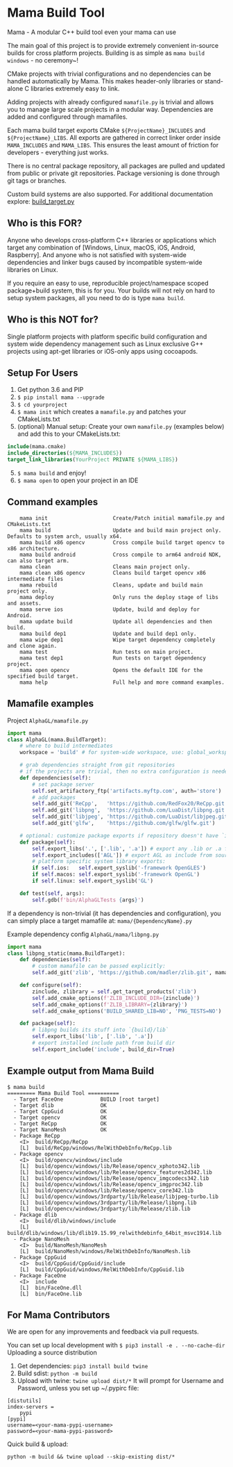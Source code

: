 # Mama Build Tool
Mama - A modular C++ build tool even your mama can use

The main goal of this project is to provide extremely convenient in-source builds
for cross platform projects. Building is as simple as `mama build windows` - no ceremony~!

CMake projects with trivial configurations and no dependencies can be handled
automatically by Mama. This makes header-only libraries or stand-alone C libraries
extremely easy to link.

Adding projects with already configured `mamafile.py` is trivial and allows you to manage
large scale projects in a modular way. Dependencies are added and configured through mamafiles.

Each mama build target exports CMake `${ProjectName}_INCLUDES` and `${ProjectName}_LIBS`. All exports
are gathered in correct linker order inside `MAMA_INCLUDES` and `MAMA_LIBS`. This ensures the least
amount of friction for developers - everything just works.

There is no central package repository, all packages are pulled and updated from public or 
private git repositories. Package versioning is done through git tags or branches.

Custom build systems are also supported. For additional documentation explore: [build_target.py](mama/build_target.py)


## Who is this FOR?
Anyone who develops cross-platform C++ libraries or applications which
target any combination of [Windows, Linux, macOS, iOS, Android, Raspberry].
And anyone who is not satisfied with system-wide dependencies and linker
bugs caused by incompatible system-wide libraries on Linux.

If you require an easy to use, reproducible project/namespace scoped package+build system, this is for you.
Your builds will not rely on hard to setup system packages, all you need to do is type `mama build`.


## Who is this NOT for?
Single platform projects with platform specific build configuration and system wide dependency management
such as Linux exclusive G++ projects using apt-get libraries or iOS-only apps using cocoapods.


## Setup For Users
1. Get python 3.6 and PIP
2. `$ pip install mama --upgrade`
3. `$ cd yourproject`
3. `$ mama init` which creates a `mamafile.py` and patches your CMakeLists.txt
4. (optional) Manual setup: Create your own `mamafile.py` (examples below) and add this to your CMakeLists.txt:
```cmake
include(mama.cmake)
include_directories(${MAMA_INCLUDES})
target_link_libraries(YourProject PRIVATE ${MAMA_LIBS})
```
5. `$ mama build` and enjoy!
6. `$ mama open` to open your project in an IDE


## Command examples
```
    mama init                     Create/Patch initial mamafile.py and CMakeLists.txt
    mama build                    Update and build main project only. Defaults to system arch, usually x64.
    mama build x86 opencv         Cross compile build target opencv to x86 architecture.
    mama build android            Cross compile to arm64 android NDK, can also target arm.
    mama clean                    Cleans main project only.
    mama clean x86 opencv         Cleans build target opencv x86 intermediate files
    mama rebuild                  Cleans, update and build main project only.
    mama deploy                   Only runs the deploy stage of libs and assets.
    mama serve ios                Update, build and deploy for Android.
    mama update build             Update all dependencies and then build.
    mama build dep1               Update and build dep1 only.
    mama wipe dep1                Wipe target dependency completely and clone again.
    mama test                     Run tests on main project.
    mama test dep1                Run tests on target dependency project.
    mama open opencv              Opens the default IDE for the specified build target.
    mama help                     Full help and more command examples.
```


## Mamafile examples

Project `AlphaGL/mamafile.py`
```py
import mama
class AlphaGL(mama.BuildTarget):
    # where to build intermediates
    workspace = 'build' # for system-wide workspace, use: global_workspace = 'mycompany'

    # grab dependencies straight from git repositories
    # if the projects are trivial, then no extra configuration is needed
    def dependencies(self):
        # set package server
        self.set_artifactory_ftp('artifacts.myftp.com', auth='store')
        # add packages
        self.add_git('ReCpp',   'https://github.com/RedFox20/ReCpp.git', branch='master')
        self.add_git('libpng',  'https://github.com/LuaDist/libpng.git')
        self.add_git('libjpeg', 'https://github.com/LuaDist/libjpeg.git')
        self.add_git('glfw',    'https://github.com/glfw/glfw.git')

    # optional: customize package exports if repository doesn't have `include` or `src`
    def package(self):
        self.export_libs('.', ['.lib', '.a']) # export any .lib or .a from build folder
        self.export_includes(['AGL']) # export AGL as include from source folder
        # platform specific system library exports:
        if self.ios:   self.export_syslib('-framework OpenGLES')
        if self.macos: self.export_syslib('-framework OpenGL')
        if self.linux: self.export_syslib('GL')

    def test(self, args):
        self.gdb(f'bin/AlphaGLTests {args}')
```

If a dependency is non-trivial (it has dependencies and configuration),
you can simply place a target mamafile at: `mama/{DependencyName}.py`

Example dependency config `AlphaGL/mama/libpng.py`
```py
import mama
class libpng_static(mama.BuildTarget):
    def dependencies(self):
        # custom mamafile can be passed explicitly:
        self.add_git('zlib', 'https://github.com/madler/zlib.git', mamafile='zlib.py')

    def configure(self):
        zinclude, zlibrary = self.get_target_products('zlib')
        self.add_cmake_options(f'ZLIB_INCLUDE_DIR={zinclude}')
        self.add_cmake_options(f'ZLIB_LIBRARY={zlibrary}')
        self.add_cmake_options('BUILD_SHARED_LIB=NO', 'PNG_TESTS=NO')

    def package(self):
        # libpng builds its stuff into `{build}/lib`
        self.export_libs('lib', ['.lib', '.a'])
        # export installed include path from build dir
        self.export_include('include', build_dir=True)
```

## Example output from Mama Build
```
$ mama build
========= Mama Build Tool ==========
  - Target FaceOne            BUILD [root target]
  - Target dlib               OK
  - Target CppGuid            OK
  - Target opencv             OK
  - Target ReCpp              OK
  - Target NanoMesh           OK
  - Package ReCpp
    <I>  build/ReCpp/ReCpp
    [L]  build/ReCpp/windows/RelWithDebInfo/ReCpp.lib
  - Package opencv
    <I>  build/opencv/windows/include
    [L]  build/opencv/windows/lib/Release/opencv_xphoto342.lib
    [L]  build/opencv/windows/lib/Release/opencv_features2d342.lib
    [L]  build/opencv/windows/lib/Release/opencv_imgcodecs342.lib
    [L]  build/opencv/windows/lib/Release/opencv_imgproc342.lib
    [L]  build/opencv/windows/lib/Release/opencv_core342.lib
    [L]  build/opencv/windows/3rdparty/lib/Release/libjpeg-turbo.lib
    [L]  build/opencv/windows/3rdparty/lib/Release/libpng.lib
    [L]  build/opencv/windows/3rdparty/lib/Release/zlib.lib
  - Package dlib
    <I>  build/dlib/windows/include
    [L]  build/dlib/windows/lib/dlib19.15.99_relwithdebinfo_64bit_msvc1914.lib
  - Package NanoMesh
    <I>  build/NanoMesh/NanoMesh
    [L]  build/NanoMesh/windows/RelWithDebInfo/NanoMesh.lib
  - Package CppGuid
    <I>  build/CppGuid/CppGuid/include
    [L]  build/CppGuid/windows/RelWithDebInfo/CppGuid.lib
  - Package FaceOne
    <I>  include
    [L]  bin/FaceOne.dll
    [L]  bin/FaceOne.lib
```


## For Mama Contributors
We are open for any improvements and feedback via pull requests.

You can set up local development with `$ pip3 install -e . --no-cache-dir`
Uploading a source distribution
1. Get dependencies: `pip3 install build twine`
2. Build sdist: `python -m build`
3. Upload with twine: `twine upload dist/*`
It will prompt for Username and Password, unless you set up ~/.pypirc file:
```
[distutils]
index-servers =
    pypi
[pypi]
username=<your-mama-pypi-username>
password=<your-mama-pypi-password>
```
Quick build & upload:
```
python -m build && twine upload --skip-existing dist/*
```
